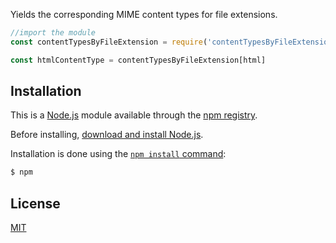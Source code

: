 Yields the corresponding MIME content types for file extensions.

```js
//import the module
const contentTypesByFileExtension = require('contentTypesByFileExtension')

const htmlContentType = contentTypesByFileExtension[html]
```

## Installation

This is a [Node.js](https://nodejs.org/en/) module available through the
[npm registry](https://www.npmjs.com/).

Before installing, [download and install Node.js](https://nodejs.org/en/download/).

Installation is done using the
[`npm install` command](https://docs.npmjs.com/getting-started/installing-npm-packages-locally):

```bash
$ npm
```



## License

  [MIT](LICENSE)
